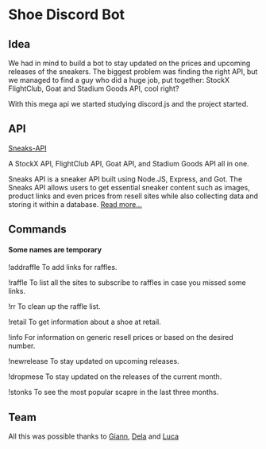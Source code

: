 # Shoe Discord Bot
## Idea
We had in mind to build a bot to stay updated on the prices and upcoming releases of the sneakers.
The biggest problem was finding the right API, but we managed to find a guy who did a huge job, put together: StockX FlightClub, Goat and Stadium Goods API, cool right?


With this mega api we started studying discord.js and the project started.

## API
[Sneaks-API](https://github.com/druv5319/Sneaks-API)

A StockX API, FlightClub API, Goat API, and Stadium Goods API all in one.

Sneaks API is a sneaker API built using Node.JS, Express, and Got. The Sneaks API allows users to get essential sneaker content such as images, product links and even prices from resell sites while also collecting data and storing it within a database.
[Read more...](https://github.com/druv5319/Sneaks-API)

## Commands
#### Some names are temporary

!addraffle
To add links for raffles.

!raffle
To list all the sites to subscribe to raffles in case you missed some links.

!rr
To clean up the raffle list.

!retail
To get information about a shoe at retail.

!info
For information on generic resell prices or based on the desired number.

!newrelease
To stay updated on upcoming releases.

!dropmese
To stay updated on the releases of the current month.

!stonks
To see the most popular scapre in the last three months.

## Team
All this was possible thanks to [Giann](https://github.com/giannandreanobu), [Dela](https://github.com/delaConsuela) and [Luca](https://github.com/LucaArgentieri)
